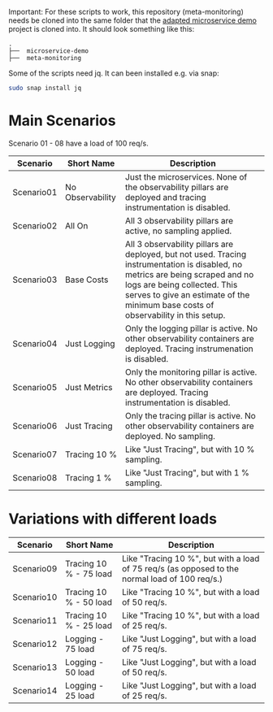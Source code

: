 Important: For these scripts to work, this repository (meta-monitoring) needs be cloned into the same folder that the [adapted microservice demo](https://github.com/salkinsen/microservices-demo) project is cloned into. It should look something like this:

```
.
├──  microservice-demo
├──  meta-monitoring
```

Some of the scripts need jq. It can been installed e.g. via snap:
```bash
sudo snap install jq
```

# Main Scenarios

Scenario 01 - 08 have a load of 100 req/s.

| Scenario | Short Name | Description |
| ------------- | ------------- | ------------- |
| Scenario01 | No Observability  | Just the microservices. None of the observability pillars are deployed and tracing instrumentation is disabled. |
| Scenario02 | All On  | All 3 observability pillars are active, no sampling applied. |
| Scenario03 | Base Costs  | All 3 observability pillars are deployed, but not used. Tracing instrumentation is disabled, no metrics are being scraped and no logs are being collected. This serves to give an estimate of the minimum base costs of observability in this setup. |
| Scenario04 | Just Logging  | Only the logging pillar is active. No other observability containers are deployed. Tracing instrumenation is disabled. |
| Scenario05 | Just Metrics  | Only the monitoring pillar is active. No other observability containers are deployed. Tracing instrumentation is disabled. |
| Scenario06 | Just Tracing  | Only the tracing pillar is active. No other observability containers are deployed. No sampling. |
| Scenario07 | Tracing 10 \%  | Like "Just Tracing", but with 10 \% sampling. |
| Scenario08 | Tracing 1 \%  | Like "Just Tracing", but with 1 \% sampling. |

# Variations with different loads

| Scenario | Short Name | Description |
| ------------- | ------------- | ------------- |
| Scenario09 | Tracing 10 \% - 75 load  | Like "Tracing 10 \%", but with a load of 75 req/s (as opposed to the normal load of 100 req/s.) |
| Scenario10 | Tracing 10 \% - 50 load  | Like "Tracing 10 \%", but with a load of 50 req/s. |
| Scenario11 | Tracing 10 \% - 25 load  | Like "Tracing 10 \%", but with a load of 25 req/s. |
| Scenario12 | Logging - 75 load  | Like "Just Logging", but with a load of 75 req/s. |
| Scenario13 | Logging - 50 load  | Like "Just Logging", but with a load of 50 req/s. |
| Scenario14 | Logging - 25 load  | Like "Just Logging", but with a load of 25 req/s. |
